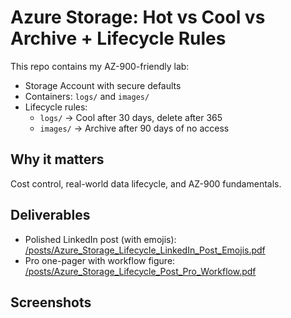 # Azure Storage: Hot vs Cool vs Archive + Lifecycle Rules

This repo contains my AZ-900-friendly lab:
- Storage Account with secure defaults
- Containers: `logs/` and `images/`
- Lifecycle rules:
  - `logs/` → Cool after 30 days, delete after 365
  - `images/` → Archive after 90 days of no access

## Why it matters
Cost control, real-world data lifecycle, and AZ-900 fundamentals.

## Deliverables
- Polished LinkedIn post (with emojis): [/posts/Azure_Storage_Lifecycle_LinkedIn_Post_Emojis.pdf](./posts/Azure_Storage_Lifecycle_LinkedIn_Post_Emojis.pdf)
- Pro one-pager with workflow figure: [/posts/Azure_Storage_Lifecycle_Post_Pro_Workflow.pdf](./posts/Azure_Storage_Lifecycle_Post_Pro_Workflow.pdf)

## Screenshots
